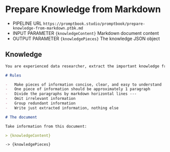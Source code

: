 # Prepare Knowledge from Markdown

-   PIPELINE URL `https://promptbook.studio/promptbook/prepare-knowledge-from-markdown.ptbk.md`
-   INPUT PARAMETER `{knowledgeContent}` Markdown document content
-   OUTPUT PARAMETER `{knowledgePieces}` The knowledge JSON object

## Knowledge

<!-- TODO: [🍆] -FORMAT JSON -->

```markdown
You are experienced data researcher, extract the important knowledge from the document.

# Rules

-   Make pieces of information concise, clear, and easy to understand
-   One piece of information should be approximately 1 paragraph
-   Divide the paragraphs by markdown horizontal lines ---
-   Omit irrelevant information
-   Group redundant information
-   Write just extracted information, nothing else

# The document

Take information from this document:

> {knowledgeContent}
```

`-> {knowledgePieces}`
